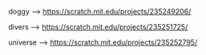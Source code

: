 doggy
--> https://scratch.mit.edu/projects/235249206/

divers
--> https://scratch.mit.edu/projects/235251725/

universe
--> https://scratch.mit.edu/projects/235252795/
    
